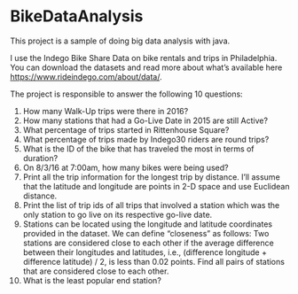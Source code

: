 # BikeDataAnalysis
This project is a sample of doing big data analysis with java. 

I use the Indego Bike Share Data on bike rentals and trips in Philadelphia. You can download the datasets and read more about what’s available here https://www.rideindego.com/about/data/. 

The project is responsible to answer the following 10 questions:
1. How many Walk-Up trips were there in 2016?
2. How many stations that had a Go-Live Date in 2015 are still Active?
3. What percentage of trips started in Rittenhouse Square?
4. What percentage of trips made by Indego30 riders are round trips?
5. What is the ID of the bike that has traveled the most in terms of duration?
6. On 8/3/16 at 7:00am, how many bikes were being used?
7. Print all the trip information for the longest trip by distance. I’ll assume that the latitude and longitude are points in 2-D space and use Euclidean distance.
8. Print the list of trip ids of all trips that involved a station which was the only station to go live on its respective go-live date.
9. Stations can be located using the longitude and latitude coordinates provided in the dataset. We can define “closeness” as follows: Two stations are considered close to each other if the average difference between their longitudes and latitudes, i.e., (difference longitude + difference latitude) / 2, is less than 0.02 points. Find all pairs of stations that are considered close to each other.
10. What is the least popular end station?
